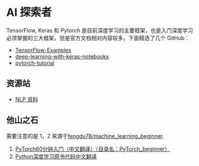 # AI 探索者

TensorFlow, Keras 和 Pytorch 是目前深度学习的主要框架，也是入门深度学习必须掌握的三大框架，但是官方文档相对内容较多。下面精选了几个 GitHub：

- [TensorFlow-Examples](https://github.com/XNoteW/TensorFlow-Examples)
- [deep-learning-with-keras-notebooks](https://github.com/XNoteW/deep-learning-with-keras-notebooks)
- [pytorch-tutorial](https://github.com/XNoteW/pytorch-tutorial)

## 资源站

- [NLP 资料](NLP.md)

## 他山之石

需要注意的是 1，2 来源于[fengdu78/machine_learning_beginner](https://github.com/fengdu78/machine_learning_beginner).

1. [PyTorch60分钟入门（中文翻译）（目录名：PyTorch_beginner）](PyTorch_beginner/README.md)
2. [Python深度学习原书代码中文翻译](deep-learning-with-python-notebooks/README.md)